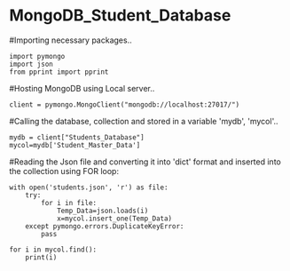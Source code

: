 # MongoDB_Student_Database

#Importing necessary packages..
  
    import pymongo
    import json
    from pprint import pprint


#Hosting MongoDB using Local server..
    
    client = pymongo.MongoClient("mongodb://localhost:27017/")
    
#Calling the database, collection and stored in a variable 'mydb', 'mycol'..

    mydb = client["Students_Database"]
    mycol=mydb['Student_Master_Data']

#Reading the Json file and converting it into 'dict' format and inserted into the collection using FOR loop:

    with open('students.json', 'r') as file:
        try:
            for i in file:
                Temp_Data=json.loads(i)
                x=mycol.insert_one(Temp_Data)
        except pymongo.errors.DuplicateKeyError:
            pass

    for i in mycol.find():
        print(i)

